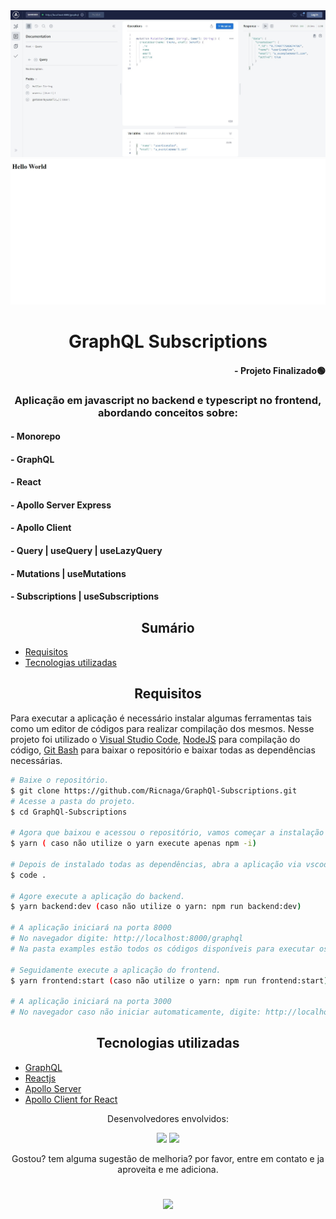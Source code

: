 <div align="center">
  <img src="./cover1.jpg" />
  <img src="./cover2.jpg" />
</div>

# <div align="center"> GraphQL Subscriptions </div>

#### <div align="right">- Projeto Finalizado🟢 <div>

### <div align="center"> Aplicação em javascript no backend e typescript no frontend, abordando conceitos sobre: </div>

#### - Monorepo
#### - GraphQL
#### - React
#### - Apollo Server Express
#### - Apollo Client
#### - Query | useQuery | useLazyQuery
#### - Mutations | useMutations
#### - Subscriptions | useSubscriptions

## <div align="center"> Sumário </div>
<!--ts-->
   - [Requisitos](#<div-align="center">Requisitos</div>)
   - [Tecnologias utilizadas](#<div-align="center">Tecnologias-utilizadas</div>)

<!--te-->
## <div align="center">Requisitos</div>
Para executar a aplicação é necessário instalar algumas ferramentas tais como um editor de códigos para realizar compilação dos mesmos. Nesse projeto foi utilizado o [Visual Studio Code](https://code.visualstudio.com/), [NodeJS](https://nodejs.org/en/) para compilação do código, [Git Bash](https://gitforwindows.org/) para baixar o repositório e baixar todas as dependências necessárias.

```bash
# Baixe o repositório.
$ git clone https://github.com/Ricnaga/GraphQl-Subscriptions.git
# Acesse a pasta do projeto.
$ cd GraphQl-Subscriptions

# Agora que baixou e acessou o repositório, vamos começar a instalação das dependências.
$ yarn ( caso não utilize o yarn execute apenas npm -i)

# Depois de instalado todas as dependências, abra a aplicação via vscode
$ code .

# Agore execute a aplicação do backend.
$ yarn backend:dev (caso não utilize o yarn: npm run backend:dev)

# A aplicação iniciará na porta 8000
# No navegador digite: http://localhost:8000/graphql
# Na pasta examples estão todos os códigos disponíveis para executar os serviços

# Seguidamente execute a aplicação do frontend.
$ yarn frontend:start (caso não utilize o yarn: npm run frontend:start)

# A aplicação iniciará na porta 3000
# No navegador caso não iniciar automaticamente, digite: http://localhost:3000
```

##  <div align="center">Tecnologias utilizadas</div>
- [GraphQL](https://graphql.org/)
- [Reactjs](https://reactjs.org/)
- [Apollo Server](https://www.apollographql.com/docs/apollo-server/)
- [Apollo Client for React](https://www.apollographql.com/docs/react/)


<div align="center">Desenvolvedores envolvidos:

<a href="https://www.linkedin.com/in/ricardo-nagatomy"><img src="https://img.shields.io/badge/-Ricardo Naga-blue?style=flat-square&logo=Linkedin&logoColor=white"></a>
 <a href="https://www.linkedin.com/in/kelvin-teixeira-8707b41a8/"><img src="https://img.shields.io/badge/-Kelvin Teixeira-blue?style=flat-square&logo=Linkedin&logoColor=white"></a>

Gostou? tem alguma sugestão de melhoria? por favor, entre em contato e ja aproveita e me adiciona.<br>

#
<div align="center"> <img src="https://img.shields.io/github/license/Ricnaga/lacademi-frontend?color=purple&style=for-the-badge"/> </div>
